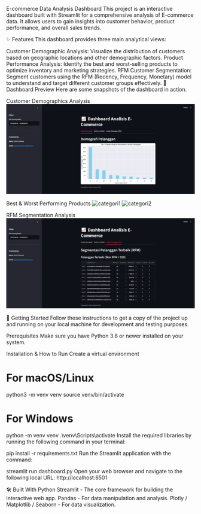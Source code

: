 E-commerce Data Analysis Dashboard
This project is an interactive dashboard built with Streamlit for a comprehensive analysis of E-commerce data. It allows users to gain insights into customer behavior, product performance, and overall sales trends.

✨ Features
This dashboard provides three main analytical views:

Customer Demographic Analysis: Visualize the distribution of customers based on geographic locations and other demographic factors.
Product Performance Analysis: Identify the best and worst-selling products to optimize inventory and marketing strategies.
RFM Customer Segmentation: Segment customers using the RFM (Recency, Frequency, Monetary) model to understand and target different customer groups effectively.
📸 Dashboard Preview
Here are some snapshots of the dashboard in action.

Customer Demographics Analysis
![demografi](./img/demografi.png)

Best & Worst Performing Products
![categori1](./img/categori1.png)
![categori2](./img/categori2.png)

RFM Segmentation Analysis
![rfm](./img/rfm.png)

🚀 Getting Started
Follow these instructions to get a copy of the project up and running on your local machine for development and testing purposes.

Prerequisites
Make sure you have Python 3.8 or newer installed on your system.

Installation & How to Run
Create a virtual environment 

# For macOS/Linux
python3 -m venv venv
source venv/bin/activate

# For Windows
python -m venv venv
.\venv\Scripts\activate
Install the required libraries by running the following command in your terminal:

pip install -r requirements.txt
Run the Streamlit application with the command:

streamlit run dashboard.py
Open your web browser and navigate to the following local URL:
http://localhost:8501

🛠️ Built With
Python
Streamlit - The core framework for building the interactive web app.
Pandas - For data manipulation and analysis.
Plotly / Matplotlib / Seaborn - For data visualization.
